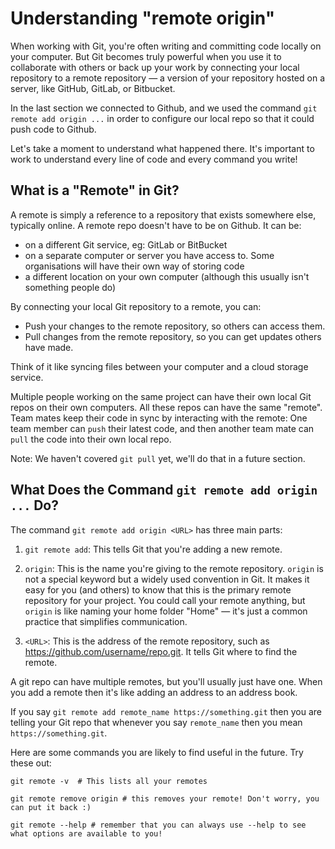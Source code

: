 # Understanding "remote origin"

When working with Git, you're often writing and committing code locally on your computer. But Git becomes truly powerful when you use it to collaborate with others or back up your work by connecting your local repository to a remote repository — a version of your repository hosted on a server, like GitHub, GitLab, or Bitbucket.

In the last section we connected to Github, and we used the command `git remote add origin ...` in order to configure our local repo so that it could push code to Github. 

Let's take a moment to understand what happened there. It's important to work to understand every line of code and every command you write! 

## What is a "Remote" in Git?

A remote is simply a reference to a repository that exists somewhere else, typically online. A remote repo doesn't have to be on Github. It can be:

- on a different Git service, eg: GitLab or BitBucket 
- on a separate computer or server you have access to. Some organisations will have their own way of storing code
- a different location on your own computer (although this usually isn't something people do)

By connecting your local Git repository to a remote, you can:

- Push your changes to the remote repository, so others can access them.
- Pull changes from the remote repository, so you can get updates others have made.

Think of it like syncing files between your computer and a cloud storage service. 

Multiple people working on the same project can have their own local Git repos on their own computers. All these repos can have the same "remote". Team mates keep their code in sync by interacting with the remote: One team member can `push` their latest code, and then another team mate can `pull` the code into their own local repo. 

Note: We haven't covered `git pull` yet, we'll do that in a future section.

## What Does the Command `git remote add origin ...` Do?

The command `git remote add origin <URL>` has three main parts:

1. `git remote add`: This tells Git that you're adding a new remote.

2. `origin`: This is the name you're giving to the remote repository. `origin` is not a special keyword but a widely used convention in Git. It makes it easy for you (and others) to know that this is the primary remote repository for your project. You could call your remote anything, but `origin` is like naming your home folder "Home" — it's just a common practice that simplifies communication.

3. `<URL>`: This is the address of the remote repository, such as https://github.com/username/repo.git. It tells Git where to find the remote.

A git repo can have multiple remotes, but you'll usually just have one. When you add a remote then it's like adding an address to an address book.

If you say `git remote add remote_name https://something.git` then you are telling your Git repo that whenever you say `remote_name` then you mean `https://something.git`.

Here are some commands you are likely to find useful in the future. Try these out:

```
git remote -v  # This lists all your remotes

git remote remove origin # this removes your remote! Don't worry, you can put it back :) 

git remote --help # remember that you can always use --help to see what options are available to you!
```


